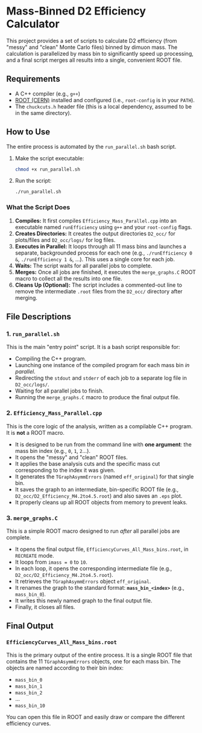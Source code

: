 # Mass-Binned D2 Efficiency Calculator

This project provides a set of scripts to calculate D2 efficiency (from "messy" and "clean" Monte Carlo files) binned by dimuon mass. The calculation is parallelized by mass bin to significantly speed up processing, and a final script merges all results into a single, convenient ROOT file.

## Requirements

* A C++ compiler (e.g., `g++`)
* [ROOT (CERN)](https://root.cern/) installed and configured (i.e., `root-config` is in your `PATH`).
* The `chuckcuts.h` header file (this is a local dependency, assumed to be in the same directory).

## How to Use

The entire process is automated by the `run_parallel.sh` bash script.

1.  Make the script executable:
    ```bash
    chmod +x run_parallel.sh
    ```

2.  Run the script:
    ```bash
    ./run_parallel.sh
    ```

### What the Script Does

1.  **Compiles:** It first compiles `Efficiency_Mass_Parallel.cpp` into an executable named `runEfficiency` using `g++` and your `root-config` flags.
2.  **Creates Directories:** It creates the output directories `D2_occ/` for plots/files and `D2_occ/logs/` for log files.
3.  **Executes in Parallel:** It loops through all 11 mass bins and launches a separate, backgrounded process for each one (e.g., `./runEfficiency 0 &`, `./runEfficiency 1 &`, ...). This uses a single core for each job.
4.  **Waits:** The script waits for all parallel jobs to complete.
5.  **Merges:** Once all jobs are finished, it executes the `merge_graphs.C` ROOT macro to collect all the results into one file.
6.  **Cleans Up (Optional):** The script includes a commented-out line to remove the intermediate `.root` files from the `D2_occ/` directory after merging.

## File Descriptions

### 1. `run_parallel.sh`

This is the main "entry point" script. It is a bash script responsible for:
* Compiling the C++ program.
* Launching one instance of the compiled program for each mass bin *in parallel*.
* Redirecting the `stdout` and `stderr` of each job to a separate log file in `D2_occ/logs/`.
* Waiting for all parallel jobs to finish.
* Running the `merge_graphs.C` macro to produce the final output file.

### 2. `Efficiency_Mass_Parallel.cpp`

This is the core logic of the analysis, written as a compilable C++ program. It is **not** a ROOT macro.
* It is designed to be run from the command line with **one argument**: the mass bin index (e.g., `0`, `1`, `2`...).
* It opens the "messy" and "clean" ROOT files.
* It applies the base analysis cuts and the specific mass cut corresponding to the index it was given.
* It generates the `TGraphAsymmErrors` (named `eff_original`) for that single bin.
* It saves the graph to an intermediate, bin-specific ROOT file (e.g., `D2_occ/D2_Efficiency_M4.2to4.5.root`) and also saves an `.eps` plot.
* It properly cleans up all ROOT objects from memory to prevent leaks.

### 3. `merge_graphs.C`

This is a simple ROOT macro designed to run *after* all parallel jobs are complete.
* It opens the final output file, `EfficiencyCurves_All_Mass_bins.root`, in `RECREATE` mode.
* It loops from `imass = 0` to `10`.
* In each loop, it opens the corresponding intermediate file (e.g., `D2_occ/D2_Efficiency_M4.2to4.5.root`).
* It retrieves the `TGraphAsymmErrors` object `eff_original`.
* It renames the graph to the standard format: **`mass_bin_<index>`** (e.g., `mass_bin_0`).
* It writes this newly named graph to the final output file.
* Finally, it closes all files.

## Final Output

### `EfficiencyCurves_All_Mass_bins.root`

This is the primary output of the entire process. It is a single ROOT file that contains the 11 `TGraphAsymmErrors` objects, one for each mass bin. The objects are named according to their bin index:

* `mass_bin_0`
* `mass_bin_1`
* `mass_bin_2`
* ...
* `mass_bin_10`

You can open this file in ROOT and easily draw or compare the different efficiency curves.
